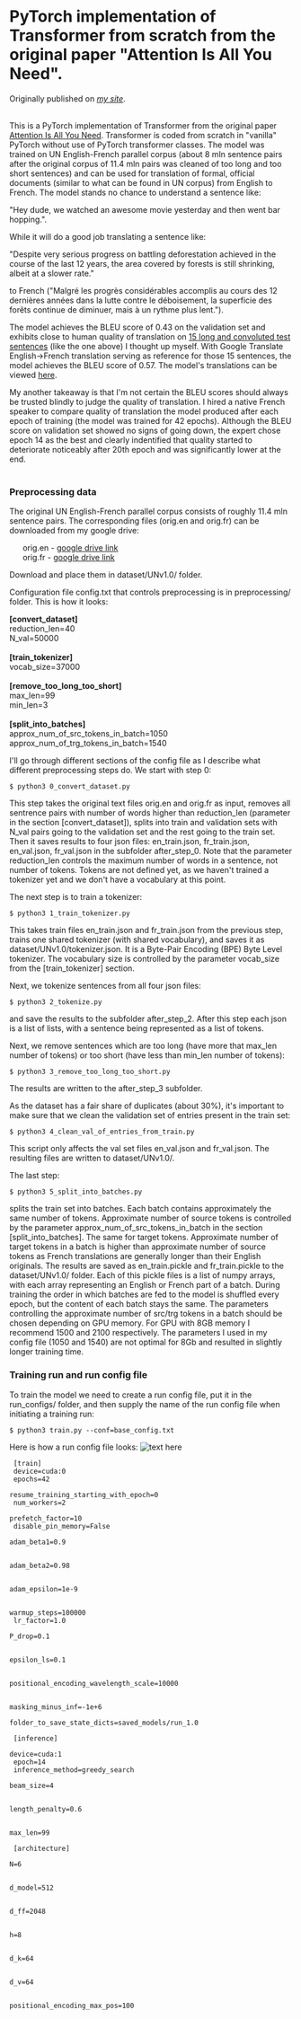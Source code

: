 # PyTorch implementation of Transformer from scratch from the original paper "Attention Is All You Need".

Originally published on [*my site*](https://alexgrishin.ai/pytorch_implementaion_of_attention_is_all_you_need).
<br /><br />

This is a PyTorch implementation of Transformer from the original paper [Attention Is All You Need](https://arxiv.org/pdf/1706.03762.pdf).
Transformer is coded from scratch in "vanilla" PyTorch without use of PyTorch transformer classes.
The model was trained on UN English-French parallel corpus (about 8 mln sentence pairs after the original corpus of 11.4 mln pairs
was cleaned of too long and too short sentences) and can be used for translation of formal,
official documents (similar to what can be found in UN corpus) from English to French. The model stands no chance to understand
 a sentence like:

"Hey dude, we watched an awesome movie yesterday and then went bar hopping.".

While it will do a good job translating a sentence like:

"Despite very serious progress on battling deforestation achieved in the course of the last 12 years,
the area covered by forests is still shrinking, albeit at a slower rate."

to French ("Malgré les progrès considérables accomplis au cours des 12 dernières années dans la lutte contre le déboisement,
la superficie des forêts continue de diminuer, mais à un rythme plus lent.").

The model achieves the BLEU score of 0.43 on the validation
set and exhibits close to human quality of translation on [15 long and convoluted test sentences](https://github.com/algrshn/machine-translation-transformer/blob/main/dataset/UNv1.0/other/my_own_15_sentences.txt)
(like the one above) I thought up myself.
With Google Translate English->French translation serving as reference for those 15 sentences,
the model achieves the BLEU score of 0.57. The model's translations can be viewed [here](https://github.com/algrshn/machine-translation-transformer/blob/main/dataset/UNv1.0/other/my_own_15_sentences_with_my_translation_greedy_search_epoch_14.txt).

My another takeaway is that I'm not certain the BLEU scores should always be trusted blindly to judge the quality of translation.
I hired a native French speaker to compare quality of translation the model produced after each epoch of training (the model was trained
for 42 epochs). Although the BLEU score on validation set showed no signs of going down, the expert chose epoch 14 as the best and
clearly indentified that
quality started to deteriorate noticeably after 20th epoch and was significantly lower at the end.<br /><br />

### Preprocessing data

The original UN English-French parallel corpus consists of roughly 11.4 mln sentence pairs. The corresponding files
(orig.en and orig.fr) can be downloaded
from my google drive:

&nbsp;&nbsp;&nbsp;&nbsp;&nbsp;&nbsp;orig.en - [google drive link](https://drive.google.com/file/d/1Wf3osSE6FV659H5KgM9IBtSd5_39hpFd)<br/> 
&nbsp;&nbsp;&nbsp;&nbsp;&nbsp;&nbsp;orig.fr - [google drive link](https://drive.google.com/file/d/1dkMh9xnxEBzcsgBi4jbYeFNmuhLnBOAB)

Download and place them in dataset/UNv1.0/ folder.

Configuration file config.txt that controls preprocessing is in preprocessing/ folder. This is how it looks:

**\[convert_dataset\]**<br>
reduction_len=40<br>
N_val=50000<br>
<br>
**\[train_tokenizer\]**<br>
vocab_size=37000<br>
<br>
**\[remove_too_long_too_short\]**<br>
max_len=99<br>
min_len=3<br>
<br>
**\[split_into_batches\]**<br>
approx_num_of_src_tokens_in_batch=1050<br>
approx_num_of_trg_tokens_in_batch=1540<br>

I'll go through different sections of the config file as I describe what different preprocessing steps do. We start with step 0:
```
$ python3 0_convert_dataset.py
```
This step takes  the original text files orig.en and orig.fr as input,
removes all sentrence pairs with number of words higher than
reduction_len (parameter in the section \[convert_dataset\]), splits into train and validation sets with N_val pairs
going to the validation set and the rest going to the train set. Then it saves results to
four json files: en_train.json, fr_train.json, en_val.json, fr_val.json in the subfolder after_step_0. Note that
the parameter reduction_len controls the maximum number of words in a sentence, not number of tokens. Tokens are not
defined yet, as we haven't trained a tokenizer yet and we don't have a vocabulary at this point.

The next step is to train a tokenizer:
```
$ python3 1_train_tokenizer.py
```
This takes train files en_train.json and fr_train.json from the previous step, trains one shared tokenizer
(with shared vocabulary), and saves it as dataset/UNv1.0/tokenizer.json. It is a Byte-Pair Encoding (BPE) Byte Level
tokenizer. The vocabulary size is controlled by the parameter vocab_size from the \[train_tokenizer\] section.

Next, we tokenize sentences from all four json files:
```
$ python3 2_tokenize.py
```
and save the results to the subfolder after_step_2. After this step each json is a list of lists, with
a sentence being represented as a list of tokens.

Next, we remove sentences which are too long (have more that max_len number of tokens) or too short (have less than min_len
number of tokens):
```
$ python3 3_remove_too_long_too_short.py
```
The results are written to the after_step_3 subfolder.

As the dataset has a fair share of duplicates (about 30%), it's important to make sure that we clean the validation set of entries
present in the train set:
```
$ python3 4_clean_val_of_entries_from_train.py
```
This script only affects the val set files en_val.json and fr_val.json. The resulting files are written to
dataset/UNv1.0/.

The last step:
```
$ python3 5_split_into_batches.py
```
splits the train set into batches. Each batch contains approximately the same number of tokens. Approximate
number of source tokens is controlled by the parameter approx_num_of_src_tokens_in_batch
in the section \[split_into_batches\]. The same for target tokens. Approximate number of target tokens in a batch
is higher than approximate number of source tokens as French translations are generally longer than their English originals.
The results are saved as en_train.pickle and fr_train.pickle to the dataset/UNv1.0/ folder. Each of this pickle files
is a list of numpy arrays, with each array representing an English or French part of a batch. During training the order
in which batches are fed to the model is shuffled every epoch, but the content of each batch stays the same. The parameters
controlling the approximate number of src/trg tokens in a batch should be chosen depending on GPU memory. For GPU with
8GB memory I recommend 1500 and 2100 respectively. The parameters I used in my config file (1050 and 1540) are not optimal for 8Gb
and resulted in slightly longer training time.

### Training run and run config file

To train the model we need to create a run config file, put it in the run_configs/ folder, and then supply the
name of the run config file when initiating a training run:
```
$ python3 train.py --conf=base_config.txt
```
Here is how a run config file looks:
![text here](https://placehold.co/15x15/f03c15/f03c15.png)
                  <div class="code_box"><code>
                    [train]<br>
                    device=cuda:0<br>
                    epochs=42<br>
                    resume_training_starting_with_epoch=0<br>
                    num_workers=2<br>
                    prefetch_factor=10<br>
                    disable_pin_memory=False<br>
                    <div class="yellow_highlight"><span>adam_beta1=0.9</span></div><br>
                    <div class="yellow_highlight"><span>adam_beta2=0.98</span></div><br>
                    <div class="yellow_highlight"><span>adam_epsilon=1e-9</span></div><br>
                    warmup_steps=100000<br>
                    lr_factor=1.0<br>
                    <div class="yellow_highlight"><span>P_drop=0.1</span></div><br>
                    <div class="yellow_highlight"><span>epsilon_ls=0.1</span></div><br>
                    <div class="yellow_highlight"><span>positional_encoding_wavelength_scale=10000</span></div><br>
                    masking_minus_inf=-1e+6<br>
                    folder_to_save_state_dicts=saved_models/run_1.0<br>
                    <br>
                    [inference]<br>
                    device=cuda:1<br>
                    epoch=14<br>
                    inference_method=greedy_search<br>
                    <div class="yellow_highlight"><span>beam_size=4</span></div><br>
                    <div class="yellow_highlight"><span>length_penalty=0.6</span></div><br>
                    max_len=99<br>
                    <br>
                    [architecture]<br>
                    <div class="yellow_highlight"><span>N=6</span></div><br>
                    <div class="yellow_highlight"><span>d_model=512</span></div><br>
                    <div class="yellow_highlight"><span>d_ff=2048</span></div><br>
                    <div class="yellow_highlight"><span>h=8</span></div><br>
                    <div class="yellow_highlight"><span>d_k=64</span></div><br>
                    <div class="yellow_highlight"><span>d_v=64</span></div><br>
                    positional_encoding_max_pos=100<br>
                  </code></div>
